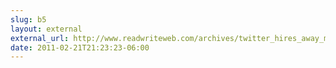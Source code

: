 ```yaml
---
slug: b5
layout: external
external_url: http://www.readwriteweb.com/archives/twitter_hires_away_myspace_director_of_business_de.php?utm_source=feedburner&utm_medium=feed&utm_campaign=Feed%3A+readwriteweb+%28ReadWriteWeb%29
date: 2011-02-21T21:23:23-06:00
---
```

